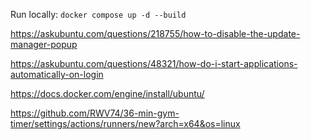 Run locally:
`docker compose up -d --build`

https://askubuntu.com/questions/218755/how-to-disable-the-update-manager-popup

https://askubuntu.com/questions/48321/how-do-i-start-applications-automatically-on-login

https://docs.docker.com/engine/install/ubuntu/

https://github.com/RWV74/36-min-gym-timer/settings/actions/runners/new?arch=x64&os=linux